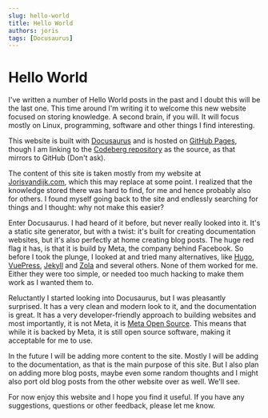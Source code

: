 ```yaml
---
slug: hello-world
title: Hello World
authors: joris
tags: [Docusaurus]
---
```


# Hello World
I've written a number of Hello World posts in the past and I doubt this will be the last one. This time around I'm writing it to welcome this new website focused on storing knowledge. A second brain, if you will. It will focus mostly on Linux, programming, software and other things I find interesting.
<!-- truncate -->
This website is built with [Docusaurus](https://docusaurus.io/) and is hosted on [GitHub Pages](https://pages.github.com/), though I am linking to the [Codeberg repository](https://codeberg.org/jorisvandijk/joriscodes) as the source, as that mirrors to GitHub (Don't ask).

The content of this site is taken mostly from my website at [Jorisvandijk.com](https://jorisvandijk.com), which this may replace at some point. I realized that the knowledge stored there was hard to find, for me and hence probably also for others. I found myself going back to the site and endlessly searching for things and I thought: why not make this easier?

Enter Docusaurus. I had heard of it before, but never really looked into it. It's a static site generator, but with a twist: it's built for creating documentation websites, but it's also perfectly at home creating blog posts. The huge red flag it has, is that it is build by Meta, the company behind Facebook. So before I took the plunge, I looked at and tried many alternatives, like [Hugo](https://gohugo.io/), [VuePress](https://vuepress.vuejs.org/), [Jekyll](https://jekyllrb.com/) and [Zola](https://www.getzola.org/) and several others. None of them worked for me. Either they were too simple, or needed too much hacking to make them work as I wanted them to.

Reluctantly I started looking into Docusaurus, but I was pleasantly surprised. It has a very clean and modern look to it, and the documentation is great. It has a very developer-friendly approach to building websites and most importantly, it is not Meta, it is [Meta Open Source](https://opensource.fb.com/). This means that while it is backed by Meta, it is still open source software, making it acceptable for me to use.

In the future I will be adding more content to the site. Mostly I will be adding to the documentation, as that is the main purpose of this site. But I also plan on adding more blog posts, maybe even some random thoughts and I might also port old blog posts from the other website over as well. We'll see. 

For now enjoy this website and I hope you find it useful. If you have any suggestions, questions or other feedback, please let me know. 